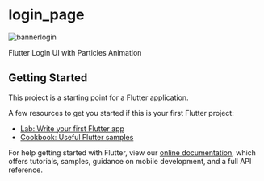 # login_page
![bannerlogin](https://user-images.githubusercontent.com/71002261/126274761-115e4c49-78d8-4f42-ab05-f5415fc50b05.png)


Flutter Login UI with Particles Animation

## Getting Started

This project is a starting point for a Flutter application.

A few resources to get you started if this is your first Flutter project:

- [Lab: Write your first Flutter app](https://flutter.dev/docs/get-started/codelab)
- [Cookbook: Useful Flutter samples](https://flutter.dev/docs/cookbook)

For help getting started with Flutter, view our
[online documentation](https://flutter.dev/docs), which offers tutorials,
samples, guidance on mobile development, and a full API reference.
